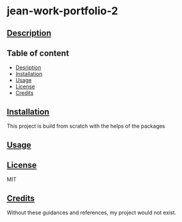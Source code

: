 # jean-work-portfolio-2
## [Description](#table-of-content)

## Table of content
* [Desription](#description)
* [Installation](#installation)
* [Usage](#usage)
* [License](#license)
* [Credits](#credits)

## [Installation](#table-of-content)
This project is build from scratch with the helps of the packages
## [Usage](#table-of-content)

## [License](#table-of-content)
MIT
## [Credits](#table-of-content)
Without these guidances and references, my project would not exist.